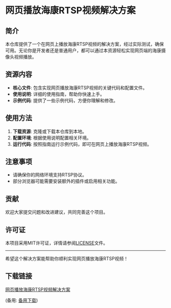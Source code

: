 # 网页播放海康RTSP视频解决方案

## 简介

本仓库提供了一个在网页上播放海康RTSP视频的解决方案，经过实际测试，确保可用。无论你是开发者还是普通用户，都可以通过本资源轻松实现网页端的海康摄像头视频播放。

## 资源内容

- **核心文件**: 包含实现网页播放海康RTSP视频的关键代码和配置文件。
- **使用说明**: 详细的使用指南，帮助你快速上手。
- **示例代码**: 提供了一些示例代码，方便你理解和修改。

## 使用方法

1. **下载资源**: 克隆或下载本仓库到本地。
2. **配置环境**: 根据使用说明配置相关环境。
3. **运行代码**: 按照指南运行示例代码，即可在网页上播放海康RTSP视频。

## 注意事项

- 请确保你的网络环境支持RTSP协议。
- 部分浏览器可能需要安装额外的插件或启用相关功能。

## 贡献

欢迎大家提交问题和改进建议，共同完善这个项目。

## 许可证

本项目采用MIT许可证，详情请参阅[LICENSE](LICENSE)文件。

---

希望这个解决方案能帮助你顺利实现网页播放海康RTSP视频！

## 下载链接
[网页播放海康RTSP视频解决方案](https://pan.quark.cn/s/328557f3cc51) 

(备用: [备用下载](https://pan.baidu.com/s/1xRpin0_lM0QNpZcaMf5vEA?pwd=1234))
